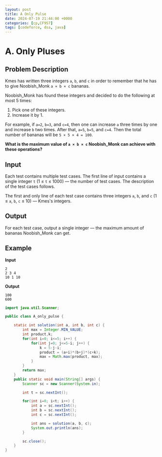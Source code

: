 ```yaml
---
layout: post
title: A Only Pulse
date: 2024-07-19 21:44:00 +0000
categories: [cp,CF957]
tags: [codeforce, dsa, java]
---
```


# A. Only Pluses

## Problem Description

Kmes has written three integers `a`, `b`, and `c` in order to remember that he has to give Noobish_Monk `a × b × c` bananas.

Noobish_Monk has found these integers and decided to do the following at most 5 times:

1. Pick one of these integers.
2. Increase it by 1.

For example, if `a=2`, `b=3`, and `c=4`, then one can increase `a` three times by one and increase `b` two times. After that, `a=5`, `b=5`, and `c=4`. Then the total number of bananas will be `5 × 5 × 4 = 100`.

**What is the maximum value of `a × b × c` Noobish_Monk can achieve with these operations?**

## Input

Each test contains multiple test cases. The first line of input contains a single integer `t` (1 ≤ `t` ≤ 1000) — the number of test cases. The description of the test cases follows.

The first and only line of each test case contains three integers `a`, `b`, and `c` (1 ≤ `a`, `b`, `c` ≤ 10) — Kmes's integers.

## Output

For each test case, output a single integer — the maximum amount of bananas Noobish_Monk can get.

## Example

**Input**
```
2
2 3 4
10 1 10
```

**Output**
```
100
600
```

```java
import java.util.Scanner;

public class A_only_pulse {

    static int solution(int a, int b, int c) {
        int max = Integer.MIN_VALUE;
        int product,k;
        for(int i=0; i<=5; i++) {
            for(int j=0; j<=5-i; j++) {
                k = 5-j-i;
                product = (a+i)*(b+j)*(c+k);
                max = Math.max(product, max);
            }
        }
        return max;
    }
    public static void main(String[] args) {
        Scanner sc = new Scanner(System.in);

        int t = sc.nextInt();

        for(int i=0; i<t; i++) {
            int a = sc.nextInt();
            int b = sc.nextInt();
            int c = sc.nextInt();

            int ans = solution(a, b, c);
            System.out.println(ans);
        }

        sc.close();
    }
}
```